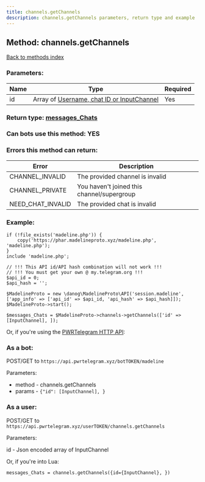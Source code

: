 ```yaml
---
title: channels.getChannels
description: channels.getChannels parameters, return type and example
---
```

## Method: channels.getChannels  
[Back to methods index](index.md)


### Parameters:

| Name     |    Type       | Required |
|----------|---------------|----------|
|id|Array of [Username, chat ID or InputChannel](../types/InputChannel.md) | Yes|


### Return type: [messages\_Chats](../types/messages_Chats.md)

### Can bots use this method: **YES**


### Errors this method can return:

| Error    | Description   |
|----------|---------------|
|CHANNEL_INVALID|The provided channel is invalid|
|CHANNEL_PRIVATE|You haven't joined this channel/supergroup|
|NEED_CHAT_INVALID|The provided chat is invalid|


### Example:


```
if (!file_exists('madeline.php')) {
    copy('https://phar.madelineproto.xyz/madeline.php', 'madeline.php');
}
include 'madeline.php';

// !!! This API id/API hash combination will not work !!!
// !!! You must get your own @ my.telegram.org !!!
$api_id = 0;
$api_hash = '';

$MadelineProto = new \danog\MadelineProto\API('session.madeline', ['app_info' => ['api_id' => $api_id, 'api_hash' => $api_hash]]);
$MadelineProto->start();

$messages_Chats = $MadelineProto->channels->getChannels(['id' => [InputChannel], ]);
```

Or, if you're using the [PWRTelegram HTTP API](https://pwrtelegram.xyz):

### As a bot:

POST/GET to `https://api.pwrtelegram.xyz/botTOKEN/madeline`

Parameters:

* method - channels.getChannels
* params - `{"id": [InputChannel], }`



### As a user:

POST/GET to `https://api.pwrtelegram.xyz/userTOKEN/channels.getChannels`

Parameters:

id - Json encoded  array of InputChannel




Or, if you're into Lua:

```
messages_Chats = channels.getChannels({id={InputChannel}, })
```

